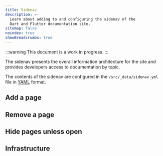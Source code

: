 ```yaml
---
title: Sidenav
description: >-
  Learn about adding to and configuring the sidenav of the
  Dart and Flutter documentation site.
sitemap: false
noindex: true
showBreadcrumbs: true
---
```


:::warning
This document is a work in progress.
:::

The sidenav presents the overall information architecture for the site
and provides developers access to documentation by topic.

The contents of the sidenav are configured in
the `/src/_data/sidenav.yml` file in [YAML][] format.

[YAML]: https://yaml.org/

## Add a page

## Remove a page

## Hide pages unless open

## Infrastructure
